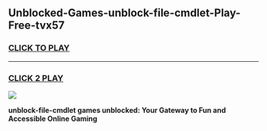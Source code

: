
## Unblocked-Games-unblock-file-cmdlet-Play-Free-tvx57
<h3>
<a href="https://premium76.site?title=unblock-file-cmdlet&ref=12A">CLICK TO PLAY</a></h3>
<hr>

<h3>
<a href="https://premium76.site?title=unblock-file-cmdlet&ref=12A">CLICK 2 PLAY</a>
  
</h3>

<a href="https://premium76.site?title=unblock-file-cmdlet&ref=12A"><img src="https://clearcache.store/games.png"></a>


**unblock-file-cmdlet games unblocked: Your Gateway to Fun and Accessible Online Gaming**
